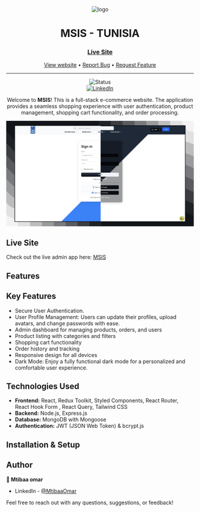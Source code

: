 <div align="center">
  <img
    src="./public/logo.png"
    alt="logo"
    width="90"
    height="auto"
  />

  <h1>MSIS - TUNISIA</h1>

  <h3>
    <a href="https://www.msis-tn.tech">
      <strong>Live Site</strong>
    </a>
  </h3>

  <div align="center">
    <a href="https://www.msis-tn.tech/">View website</a>
    • <a href="https://github.com/mtibaa-omar/MSIS/issues">Report Bug</a>
    • <a href="https://github.com/mtibaa-omar/MSIS/pulls">Request Feature</a>
  </div>

  <hr />
</div>

<!-- Badges -->
<div align="center">
  
  ![Status](https://img.shields.io/badge/Status-In%20Progress-yellow?style=flat)<br/>
  [![LinkedIn](https://img.shields.io/badge/LinkedIn-Connect-blue?style=for-the-badge&logo=linkedin)](https://www.linkedin.com/in/omar-mtibaa-337032327/)

</div>

<!-- Brief -->
<p align="center">
  Welcome to <b>MSIS</b>! This is a full-stack e-commerce website. The application provides a seamless shopping experience with user authentication, product management, shopping cart functionality, and order processing.

</p>

<!-- Screenshot -->
<a align="center" href="https://www.msis-tn.tech">
  
  ![Screenshot](./msis-preview.png)
  
</a>

## Live Site

Check out the live admin app here: [MSIS](https://www.msis-tn.tech)

## Features

## Key Features

- Secure User Authentication.
- User Profile Management: Users can update their profiles, upload avatars, and change passwords with ease.
- Admin dashboard for managing products, orders, and users
- Product listing with categories and filters
- Shopping cart functionality
- Order history and tracking
- Responsive design for all devices
- Dark Mode: Enjoy a fully functional dark mode for a personalized and comfortable user experience.

## Technologies Used

- **Frontend:** React, Redux Toolkit, Styled Components, React Router, React Hook Form , React Query, Tailwind CSS
- **Backend:** Node.js, Express.js
- **Database:** MongoDB with Mongoose
- **Authentication:** JWT (JSON Web Token) & bcrypt.js

## Installation & Setup

## Author

<b>👤 Mtibaa omar</b>

- LinkedIn - [@MtibaaOmar](https://www.linkedin.com/in/omar-mtibaa-337032327/)<br/>

Feel free to reach out with any questions, suggestions, or feedback!
